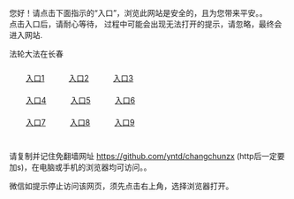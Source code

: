 您好！请点击下面指示的“入口”，浏览此网站是安全的，且为您带来平安。。 <br/>
点击入口后，请耐心等待， 过程中可能会出现无法打开的提示，请忽略，最终会进入网站. </br>

法轮大法在长春<br/>
<div style="padding:10px"><a style="margin:20px" target="_blank" href="https://d1na3ts4qe0uhm.cloudfront.net/2Qpsp?qosthum" id="ccLink1" rel="nofollow">入口1</a> <a target="_blank" style="margin:20px" href="https://d1hebyyok7wvev.cloudfront.net/2Qpsp?oosqndxo" id="ccLink2" rel="nofollow">入口2</a> <a style="margin:20px" target="_blank" href="https://d2cgm8h6jvexc.cloudfront.net/2Qpsp?fegjpeu" id="ccLink3" rel="nofollow">入口3</a></div>

<div style="padding:10px" ><a style="margin:20px" target="_blank" href="https://d1na3ts4qe0uhm.cloudfront.net/2Qpsp?qosthum" id="ccLink4" rel="nofollow">入口4</a> <a style="margin:20px" href="https://d1hebyyok7wvev.cloudfront.net/2Qpsp?oosqndxo" target="_blank" id="ccLink5" rel="nofollow">入口5</a> <a style="margin:20px" href="https://d2cgm8h6jvexc.cloudfront.net/2Qpsp?fegjpeu" target="_blank" id="ccLink6" rel="nofollow">入口6</a></div>

<div style="padding:10px"><a style="margin:20px" target="_blank" href="https://d1na3ts4qe0uhm.cloudfront.net/2Qpsp?qosthum" id="ccLink7" rel="nofollow">入口7</a> <a style="margin:20px" href="https://d1hebyyok7wvev.cloudfront.net/2Qpsp?oosqndxo" target="_blank" id="ccLink8" rel="nofollow">入口8</a> <a style="margin:20px" target="_blank" href="https://d2cgm8h6jvexc.cloudfront.net/2Qpsp?fegjpeu" id="ccLink9" rel="nofollow">入口9</a></div>

<br/>



请复制并记住免翻墙网址 https://github.com/yntd/changchunzx (http后一定要加s)，在电脑或手机的浏览器均可访问。。<br/>

微信如提示停止访问该网页，须先点击右上角，选择浏览器打开。
